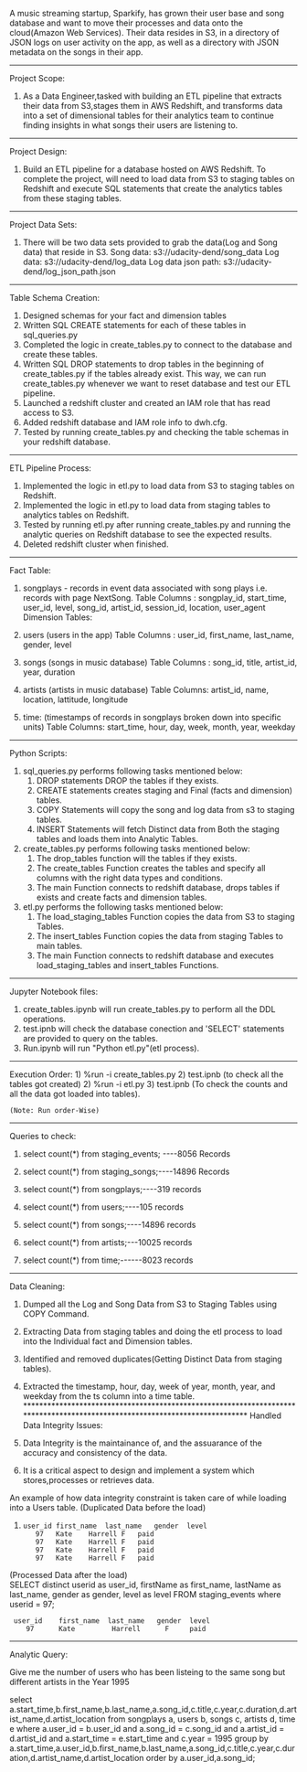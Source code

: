 A music streaming startup, Sparkify, has grown their user base and song database and want to move their processes and data onto the cloud(Amazon Web Services). Their data resides in S3, in a directory of JSON logs on user activity on the app, as well as a directory with JSON metadata on the songs in their app.
************************************************************************************************************************
Project Scope:
1) As a Data Engineer,tasked with building an ETL pipeline that extracts their data from S3,stages them in AWS Redshift, and transforms data into a set of dimensional tables for their analytics team to continue finding insights in what songs their users are listening to.
***************************************************************************************************************************
Project Design:
1) Build an ETL pipeline for a database hosted on AWS Redshift. To complete the project, will need to load data from S3 to staging tables on Redshift and execute SQL statements that create the analytics tables from these staging tables.
****************************************************************************************************************************
Project Data Sets:
1) There will be two data sets provided to grab the data(Log and Song data) that reside in S3.
    Song data: s3://udacity-dend/song_data
    Log data: s3://udacity-dend/log_data
    Log data json path: s3://udacity-dend/log_json_path.json
***************************************************************************************************************************
Table Schema Creation:
1) Designed schemas for your fact and dimension tables
2) Written SQL CREATE statements for each of these tables in sql_queries.py
3) Completed the logic in create_tables.py to connect to the database and create these tables.
4) Written SQL DROP statements to drop tables in the beginning of create_tables.py if the tables already exist. This way, we can run create_tables.py whenever we want to reset  database and test our ETL        pipeline.
5) Launched a redshift cluster and created an IAM role that has read access to S3.
6) Added redshift database and IAM role info to dwh.cfg.
7) Tested by running create_tables.py and checking the table schemas in your redshift database.
************************************************************************************************************************************
ETL Pipeline Process:
1) Implemented the logic in etl.py to load data from S3 to staging tables on Redshift.
2) Implemented the logic in etl.py to load data from staging tables to analytics tables on Redshift.
3) Tested by running etl.py after running create_tables.py and running the analytic queries on Redshift database to see the expected results.
4) Deleted redshift cluster when finished.

*************************************************************************
Fact Table: 
1) songplays - records in event data associated with song plays i.e. records with page NextSong.
     Table Columns : songplay_id, start_time, user_id, level, song_id, artist_id, session_id, location, user_agent
Dimension Tables:
1) users  (users in the app)
     Table Columns : user_id, first_name, last_name, gender, level

2) songs  (songs in music database)
     Table Columns : song_id, title, artist_id, year, duration
    
3) artists (artists in music database)
     Table Columns: artist_id, name, location, lattitude, longitude

4) time: (timestamps of records in songplays broken down into specific units)
     Table Columns: start_time, hour, day, week, month, year, weekday
***************************************************************************************************************************

Python Scripts:
1) sql_queries.py performs following tasks mentioned below: 
   1) DROP statements DROP the tables if they exists. 
   2) CREATE statements creates staging and Final (facts and dimension) tables.
   3) COPY Statements will copy the song and log data from s3 to staging tables.
   5) INSERT Statements will fetch Distinct data from Both the staging tables and loads them into Analytic Tables.
2) create_tables.py performs following tasks mentioned below:
   1) The drop_tables function will the tables if they exists.
   2) The create_tables Function creates the tables and specify all columns with the right data types and conditions.
   3) The main Function connects to redshift database, drops tables if exists and create facts and dimension tables.
3) etl.py performs the following tasks mentioned below:
   1) The load_staging_tables Function copies the data from S3 to staging Tables.
   2) The insert_tables Function copies the data from staging Tables to main tables.
   2) The main Function connects to redshift database and executes load_staging_tables and insert_tables Functions.
************************************************************************************************************************   
Jupyter Notebook files:
   1) create_tables.ipynb will run create_tables.py to perform all the DDL operations.
   2) test.ipnb will check the database conection and 'SELECT' statements are provided to query on the tables.
   4) Run.ipynb will run "Python etl.py"(etl process).
***************************************************************************************************************************
Execution Order:
    1) %run -i create_tables.py
    2) test.ipnb (to check all the tables got created)
    2) %run -i etl.py
    3) test.ipnb (To check the counts and all the data got loaded into tables).
    
    (Note: Run order-Wise)
****************************************************************************************************************************
Queries to check:
 1) select count(*) from staging_events; ----8056 Records
 2) select count(*) from staging_songs;----14896 Records

 1) select count(*) from songplays;----319 records
 2) select count(*) from users;----105 records
 3) select count(*) from songs;----14896 records
 4) select count(*) from artists;---10025 records
 5) select count(*) from time;------8023 records
    
**************************************************************************************************************************** 
Data Cleaning: 
   1) Dumped all the Log and Song Data from S3 to Staging Tables using COPY Command.    
   2) Extracting Data from staging tables and doing the etl process to load into the Individual fact and Dimension tables.
   3) Identified and removed duplicates(Getting Distinct Data from staging tables).
   5) Extracted the timestamp, hour, day, week of year, month, year, and weekday from the ts column into a time table.
     ****************************************************************************************************************************
Handled Data Integrity Issues:

 1) Data Integrity is the maintainance of, and the assuarance of the accuracy and consistency of the data.
 2) It is a critical aspect to design and implement a system which stores,processes or retrieves data.

An example of how data integrity constraint is taken care of while loading into a Users table.
    (Duplicated Data before the load) 
 1)  	user_id	first_name	last_name	gender	level
           97	Kate	Harrell	F	paid
           97	Kate	Harrell	F	paid
           97	Kate	Harrell	F	paid
           97	Kate	Harrell	F	paid

   (Processed Data after the load)      
     SELECT distinct userid as user_id,
            firstName as first_name,
            lastName as last_name,
            gender as gender,
            level as level
     FROM staging_events
     where userid = 97;

     user_id	first_name	last_name	gender	level
        97	    Kate	     Harrell	  F	    paid

***************************************************************************************************************************
Analytic Query:

Give me the number of users who has been listeing to the same song but different artists in the Year 1995 

select a.start_time,b.first_name,b.last_name,a.song_id,c.title,c.year,c.duration,d.artist_name,d.artist_location
from songplays a,
     users b,
     songs c,
    artists d,
     time e
where a.user_id = b.user_id
and a.song_id = c.song_id
and a.artist_id = d.artist_id
and a.start_time = e.start_time
and c.year = 1995
group by a.start_time,a.user_id,b.first_name,b.last_name,a.song_id,c.title,c.year,c.duration,d.artist_name,d.artist_location
order by a.user_id,a.song_id;